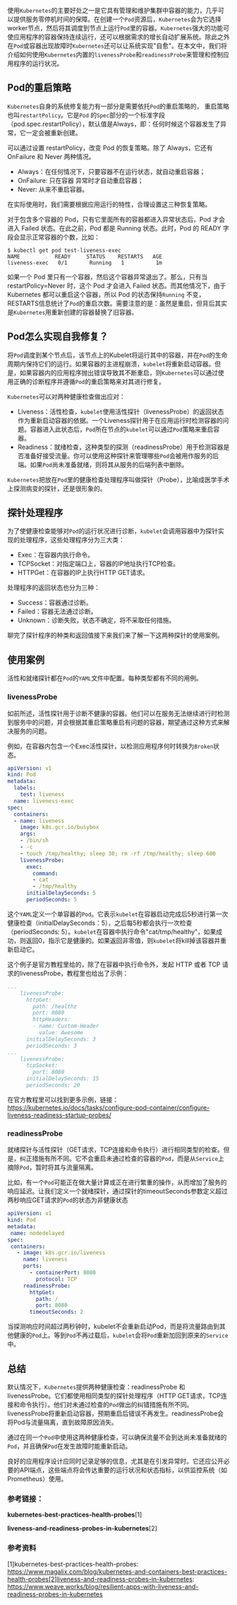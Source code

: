使用`Kubernetes`的主要好处之一是它具有管理和维护集群中容器的能力，几乎可以提供服务零停机时间的保障。在创建一个`Pod`资源后，`Kubernetes`会为它选择worker节点，然后将其调度到节点上运行`Pod`里的容器。`Kubernetes`强大的功能可使应用程序的容器保持连续运行，还可以根据需求的增长自动扩展系统。除此之外在`Pod`或容器出现故障时`Kubernetes`还可以让系统实现"自愈"。在本文中，我们将介绍如何使用`Kubernetes`内置的`livenessProbe`和`readinessProbe`来管理和控制应用程序的运行状况。

## Pod的重启策略

`Kubernetes`自身的系统修复能力有一部分是需要依托`Pod`的重启策略的， 重启策略也叫`restartPolicy`。它是`Pod` 的`Spec`部分的一个标准字段（pod.spec.restartPolicy），默认值是Always，即：任何时候这个容器发生了异常，它一定会被重新创建。

可以通过设置 restartPolicy，改变 Pod 的恢复策略。除了 Always，它还有 OnFailure 和 Never 两种情况。

- Always：在任何情况下，只要容器不在运行状态，就自动重启容器；
- OnFailure: 只在容器 异常时才自动重启容器；
- Never: 从来不重启容器。

在实际使用时，我们需要根据应用运行的特性，合理设置这三种恢复策略。

对于包含多个容器的 Pod，只有它里面所有的容器都进入异常状态后，Pod 才会进入 Failed 状态。在此之前，Pod 都是 Running 状态。此时，Pod 的 READY 字段会显示正常容器的个数，比如：

```shell
$ kubectl get pod test-liveness-exec
NAME           READY     STATUS    RESTARTS   AGE
liveness-exec   0/1       Running   1          1m
```

如果一个 Pod 里只有一个容器，然后这个容器异常退出了。那么，只有当 restartPolicy=Never 时，这个 Pod 才会进入 Failed 状态。而其他情况下，由于 Kubernetes 都可以重启这个容器，所以 Pod 的状态保持`Running` 不变，RESTARTS信息统计了`Pod`的重启次数。需要注意的是：虽然是重启，但背后其实是`Kubernetes`用重新创建的容器替换了旧容器。

## Pod怎么实现自我修复？

将`Pod`调度到某个节点后，该节点上的Kubelet将运行其中的容器，并在`Pod`的生命周期内保持它们的运行。如果容器的主进程崩溃，`kubelet`将重新启动容器。但是，如果容器内的应用程序抛出错误导致其不断重启，则`Kubernetes`可以通过使用正确的诊断程序并遵循`Pod`的重启策略来对其进行修复。

`Kubernetes`可以对两种健康检查做出应对：

- Liveness：活性检查，`kubelet`使用活性探针（livenessProbe）的返回状态作为重新启动容器的依据。一个Liveness探针用于在应用运行时检测容器的问题。容器进入此状态后，`Pod`所在节点的`kubelet`可以通过`Pod`策略来重启容器。
- Readiness：就绪检查，这种类型的探测（readinessProbe）用于检测容器是否准备好接受流量。你可以使用这种探针来管理哪些`Pod`会被用作服务的后端。如果`Pod`尚未准备就绪，则将其从服务的后端列表中删除。

`Kubernetes`把放在`Pod`里的健康检查处理程序叫做探针（Probe），比喻成医学手术上探测病变的探针，还是很形象的。

## 探针处理程序

为了使健康检查能够对`Pod`的运行状况进行诊断，`kubelet`会调用容器中为探针实现的处理程序，这些处理程序分为三大类：

- Exec：在容器内执行命令。
- TCPSocket：对指定端口上，容器的IP地址执行TCP检查。
- HTTPGet：在容器的IP上执行HTTP GET请求。

处理程序的返回状态也分为三种：

- Success：容器通过诊断。
- Failed：容器无法通过诊断。
- Unknown：诊断失败，状态不确定，将不采取任何措施。

聊完了探针程序的种类和返回值接下来我们来了解一下这两种探针的使用案例。

## 使用案例

活性和就绪探针都在`Pod`的`YAML`文件中配置。每种类型都有不同的用例。

### livenessProbe

如前所述，活性探针用于诊断不健康的容器。他们可以在服务无法继续进行时检测到服务中的问题，并会根据其重启策略重启有问题的容器，期望通过这种方式来解决服务的问题。

例如，在容器内包含一个Exec活性探针，以检测应用程序何时转换为`Broken`状态。

```yaml
apiVersion: v1
kind: Pod
metadata:
  labels:
    test: liveness
  name: liveness-exec
spec:
  containers:
  - name: liveness
    image: k8s.gcr.io/busybox
    args:
    - /bin/sh
    - -c
    - touch /tmp/healthy; sleep 30; rm -rf /tmp/healthy; sleep 600
    livenessProbe:
      exec:
        command:
        - cat
        - /tmp/healthy
      initialDelaySeconds: 5
      periodSeconds: 5
```

这个`YAML`定义一个单容器的`Pod`。它表示`kubelet`在容器启动完成后5秒进行第一次健康检查（initialDelaySeconds：5），之后每5秒都会执行一次检查（periodSeconds: 5）。`kubelet`在容器中执行命令"cat/tmp/healthy"，如果成功，则返回0，指示它是健康的。如果返回非零值，则`kubelet`将kill掉该容器并重新启动它。

这个例子是官方教程里给的，除了在容器中执行命令外，发起 HTTP 或者 TCP 请求的livenessProbe，教程里也给出了示例：

```yaml
...
    livenessProbe:
      httpGet:
        path: /healthz
        port: 8080
        httpHeaders:
        - name: Custom-Header
          value: Awesome
      initialDelaySeconds: 3
      periodSeconds: 3
...
    livenessProbe:
      tcpSocket:
        port: 8080
      initialDelaySeconds: 15
      periodSeconds: 20
```

在官方教程里可以找到更多示例，链接：https://kubernetes.io/docs/tasks/configure-pod-container/configure-liveness-readiness-startup-probes/

### readinessProbe

就绪探针与活性探针（GET请求，TCP连接和命令执行）进行相同类型的检查。但是，纠正措施有所不同。它不会重启未通过检查的容器的`Pod`，而是从`Service`上摘除`Pod`，暂时将其与流量隔离。

比如，有一个`Pod`可能正在做大量计算或正在进行繁重的操作，从而增加了服务的响应延迟。让我们定义一个就绪探针，通过探针的timeoutSeconds参数定义超过两秒响应GET请求的`Pod`的状态为非健康状态

```yaml
apiVersion: v1
kind: Pod
metadata:
 name: nodedelayed
spec:
 containers:
   - image: k8s.gcr.io/liveness
     name: liveness
     ports:
       - containerPort: 8080
         protocol: TCP
     readinessProbe:
       httpGet:
         path: /
         port: 8080
       timeoutSeconds: 2
```

当探测响应时间超过两秒钟时，kubelet不会重新启动Pod，而是将流量路由到其他健康的`Pod`上。等到`Pod`不再过载后，`kubelet`会将`Pod`重新加回到原来的`Service`中。

## 总结

默认情况下，`Kubernetes`提供两种健康检查：readinessProbe 和 livenessProbe。它们都使用相同类型的探针处理程序（HTTP GET请求，TCP连接和命令执行）。他们对未通过检查的`Pod`做出的纠错措施有所不同。livenessProbe将重新启动容器，预期重启后错误不再发生。readinessProbe会将Pod与流量隔离，直到故障原因消失。

通过在同一个`Pod`中使用这两种健康检查，可以确保流量不会到达尚未准备就绪的`Pod`，并且确保`Pod`在发生故障时能重新启动。

良好的应用程序设计应同时记录足够的信息，尤其是在引发异常时。它还应公开必要的API端点，这些端点将会传达重要的运行状况和状态指标，以供监控系统（如Prometheus）使用。

### 参考链接：

**kubernetes-best-practices-health-probes**[1]

**liveness-and-readiness-probes-in-kubernetes**[2]

### 参考资料

[1]kubernetes-best-practices-health-probes: https://www.magalix.com/blog/kubernetes-and-containers-best-practices-health-probes[2]liveness-and-readiness-probes-in-kubernetes: https://www.weave.works/blog/resilient-apps-with-liveness-and-readiness-probes-in-kubernetes